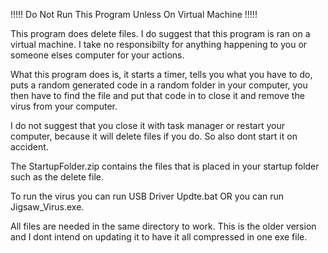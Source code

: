 !!!!! Do Not Run This Program Unless On Virtual Machine !!!!!

This program does delete files.
I do suggest that this program is ran on a virtual machine.
I take no responsibilty for anything happening to you or someone elses computer for your actions.

What this program does is, it starts a timer, tells you what you have to do, puts a random generated code in a random folder in your computer, you then have to find the file and put that code in to close it and remove the virus from your computer.

I do not suggest that you close it with task manager or restart your computer, because it will delete files if you do. So also dont start it on accident. 

The StartupFolder.zip contains the files that is placed in your startup folder such as the delete file.

To run the virus you can run USB Driver Updte.bat OR you can run Jigsaw_Virus.exe.

All files are needed in the same directory to work. This is the older version and I dont intend on updating it to have it all compressed in one exe file.
